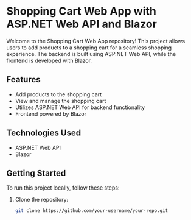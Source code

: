 # Shopping Cart Web App with ASP.NET Web API and Blazor

Welcome to the Shopping Cart Web App repository! This project allows users to add products to a shopping cart for a seamless shopping experience. The backend is built using ASP.NET Web API, while the frontend is developed with Blazor.

## Features

- Add products to the shopping cart
- View and manage the shopping cart
- Utilizes ASP.NET Web API for backend functionality
- Frontend powered by Blazor

## Technologies Used

- ASP.NET Web API
- Blazor

## Getting Started

To run this project locally, follow these steps:

1. Clone the repository:
   ```bash
   git clone https://github.com/your-username/your-repo.git
